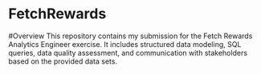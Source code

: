 # FetchRewards

#Overview
This repository contains my submission for the Fetch Rewards Analytics Engineer exercise. It includes structured data modeling, SQL queries, data quality assessment, and communication with stakeholders based on the provided data sets.
